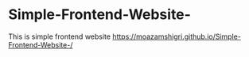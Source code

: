 # Simple-Frontend-Website-
This is simple frontend website 
https://moazamshigri.github.io/Simple-Frontend-Website-/
